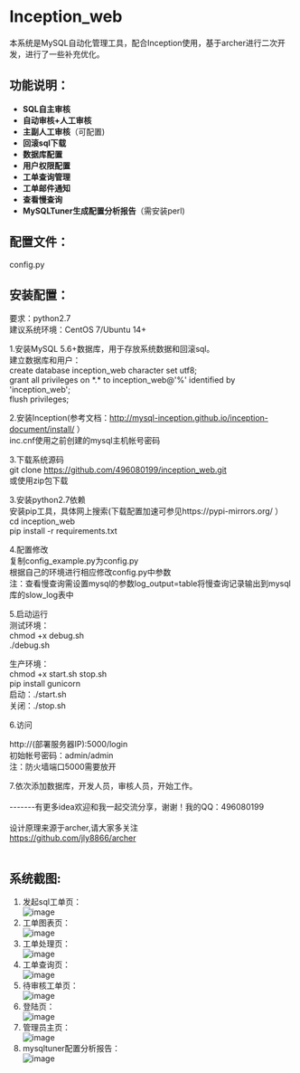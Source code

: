 # Inception_web
本系统是MySQL自动化管理工具，配合Inception使用，基于archer进行二次开发，进行了一些补充优化。
## 功能说明：
- __SQL自主审核__
- __自动审核+人工审核__
- __主副人工审核__（可配置)
- __回滚sql下载__
- __数据库配置__
- __用户权限配置__
- __工单查询管理__
- __工单邮件通知__
- __查看慢查询__
- __MySQLTuner生成配置分析报告__（需安装perl)
## 配置文件：
config.py
## 安装配置：
要求：python2.7<br>
建议系统环境：CentOS 7/Ubuntu 14+

1.安装MySQL 5.6+数据库，用于存放系统数据和回滚sql。<br>
建立数据库和用户：<br>
create database inception_web character set utf8;<br>
grant all privileges on \*.\* to inception_web@'%' identified by 'inception_web';<br>
flush privileges;<br>

2.安装Inception(参考文档：http://mysql-inception.github.io/inception-document/install/ ）<br>
inc.cnf使用之前创建的mysql主机帐号密码<br>

3.下载系统源码<br>
git clone https://github.com/496080199/inception_web.git<br>
或使用zip包下载<br>

3.安装python2.7依赖<br>
安装pip工具，具体网上搜索(下载配置加速可参见https://pypi-mirrors.org/ ）<br>
cd inception_web<br>
pip install -r requirements.txt<br>

4.配置修改<br>
复制config_example.py为config.py<br>
根据自己的环境进行相应修改config.py中参数<br>
注：查看慢查询需设置mysql的参数log_output=table将慢查询记录输出到mysql库的slow_log表中

5.启动运行<br>
测试环境：<br>
chmod +x debug.sh<br>
./debug.sh <br>

生产环境：<br>
chmod +x start.sh stop.sh<br>
pip install gunicorn<br>
启动：./start.sh<br>
关闭：./stop.sh<br>

6.访问<br>

http://(部署服务器IP):5000/login<br>
初始帐号密码：admin/admin<br>
注：防火墙端口5000需要放开<br>

7.依次添加数据库，开发人员，审核人员，开始工作。
<br>
<br>
-------有更多idea欢迎和我一起交流分享，谢谢！我的QQ：496080199<br>
<br>
设计原理来源于archer,请大家多关注<br>
https://github.com/jly8866/archer<br>
<br>
## 系统截图:
1. 发起sql工单页：<br/>
![image](https://github.com/496080199/inception_web/raw/master/doc/images/%E5%8F%91%E8%B5%B7sql%E5%B7%A5%E5%8D%95.png)
2. 工单图表页：<br/>
![image](https://github.com/496080199/inception_web/raw/master/doc/images/%E5%B7%A5%E5%8D%95%E5%9B%BE%E8%A1%A8.png)
3. 工单处理页：<br/>
![image](https://github.com/496080199/inception_web/raw/master/doc/images/%E5%B7%A5%E5%8D%95%E5%A4%84%E7%90%86.png)
4. 工单查询页：<br/>
![image](https://github.com/496080199/inception_web/raw/master/doc/images/%E5%B7%A5%E5%8D%95%E6%9F%A5%E8%AF%A2.png)
5. 待审核工单页：<br/>
![image](https://github.com/496080199/inception_web/raw/master/doc/images/%E5%BE%85%E5%AE%A1%E6%A0%B8%E5%B7%A5%E5%8D%95.png)
6. 登陆页：<br/>
![image](https://github.com/496080199/inception_web/raw/master/doc/images/%E7%99%BB%E9%99%86%E9%A1%B5.png)
7. 管理员主页：<br/>
![image](https://github.com/496080199/inception_web/raw/master/doc/images/%E7%AE%A1%E7%90%86%E5%91%98%E4%B8%BB%E9%A1%B5.png)
7. mysqltuner配置分析报告：<br/>
![image](https://github.com/496080199/inception_web/raw/master/doc/images/%E9%85%8D%E7%BD%AE%E6%8A%A5%E5%91%8A.png)



